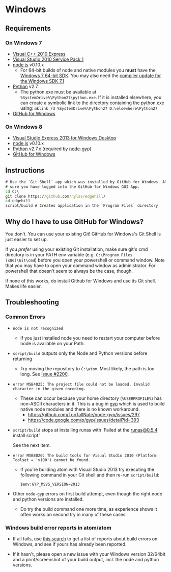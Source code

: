 # Windows

## Requirements

### On Windows 7
  * [Visual C++ 2010 Express](http://www.visualstudio.com/en-us/downloads/download-visual-studio-vs#DownloadFamilies_4)
  * [Visual Studio 2010 Service Pack 1](http://www.microsoft.com/en-us/download/details.aspx?id=23691)
  * [node.js](http://nodejs.org/download/) v0.10.x
    * For 64-bit builds of node and native modules you **must** have the
    [Windows 7 64-bit SDK](http://www.microsoft.com/en-us/download/details.aspx?id=8279).
    You may also need the [compiler update for the Windows SDK 7.1](http://www.microsoft.com/en-us/download/details.aspx?id=4422)
  * [Python](https://www.python.org/downloads/) v2.7.
    * The python.exe must be available at `%SystemDrive%\Python27\python.exe`.
      If it is installed elsewhere, you can create a symbolic link to the
      directory containing the python.exe using:
      `mklink /d %SystemDrive%\Python27 D:\elsewhere\Python27`
  * [GitHub for Windows](http://windows.github.com/)

### On Windows 8
  * [Visual Studio Express 2013 for Windows Desktop](http://www.visualstudio.com/en-us/downloads/download-visual-studio-vs#DownloadFamilies_2)
  * [node.js](http://nodejs.org/download/) v0.10.x
  * [Python](https://www.python.org/downloads/) v2.7.x (required by [node-gyp](https://github.com/TooTallNate/node-gyp))
  * [GitHub for Windows](http://windows.github.com/)

## Instructions

  ```bat
  # Use the `Git Shell` app which was installed by GitHub for Windows. Also Make
  # sure you have logged into the GitHub for Windows GUI App.
  cd C:\
  git clone https://github.com/nylas/edgehill/
  cd edgehill
  script/build # Creates application in the `Program Files` directory
  ```

## Why do I have to use GitHub for Windows?

You don't. You can use your existing Git! GitHub for Windows's Git Shell is just
easier to set up.

If you _prefer_ using your existing Git installation, make sure git's cmd directory is in your PATH env variable (e.g. `C:\Program Files (x86)\Git\cmd`) before you open your powershell or command window.
Note that you may have to open your command window as administrator. For powershell that doesn't seem to always be the case, though.

If none of this works, do install Github for Windows and use its Git shell. Makes life easier.


## Troubleshooting

### Common Errors
* `node is not recognized`

  * If you just installed node you need to restart your computer before node is
  available on your Path.


* `script/build` outputs only the Node and Python versions before returning

  * Try moving the repository to `C:\atom`. Most likely, the path is too long.
    See [issue #2200](https://github.com/atom/atom/issues/2200).

* `error MSB4025: The project file could not be loaded. Invalid character in the given encoding.`

  * These can occur because your home directory (`%USERPROFILE%`) has non-ASCII
    characters in it. This is a bug in [gyp](https://code.google.com/p/gyp/)
    which is used to build native node modules and there is no known workaround.
    * https://github.com/TooTallNate/node-gyp/issues/297
    * https://code.google.com/p/gyp/issues/detail?id=393

* `script/build` stops at installing runas with 'Failed at the runas@0.5.4 install script.'

  See the next item.

* `error MSB8020: The build tools for Visual Studio 2010 (Platform Toolset = 'v100') cannot be found.`

  * If you're building atom with Visual Studio 2013 try executing the following
    command in your Git shell and then re-run `script/build`:

    ```
    $env:GYP_MSVS_VERSION=2013
    ```

* Other `node-gyp` errors on first build attempt, even though the right node and python versions are installed.
  * Do try the build command one more time, as experience shows it often works on second try in many of these cases.


### Windows build error reports in atom/atom
* If all fails, use [this search](https://github.com/atom/atom/search?q=label%3Abuild-error+label%3Awindows&type=Issues) to get a list of reports about build errors on Windows, and see if yours has already been reported.

* If it hasn't, please open a new issue with your Windows version 32/64bit and a print/screenshot of your build output, incl. the node and python versions.

